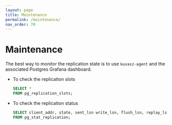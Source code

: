 ```yaml
---
layout: page
title: Maintenance
permalink: /maintenance/
nav_order: 70
---
```

# Maintenance

The best way to monitor the replication state is to use `kuvasz-agent` and the associated Postgres Grafana dashboard.

- To check the replication slots
    ```sql
    SELECT *
    FROM pg_replication_slots;
    ```

- To check the replication status
    ```sql
    SELECT client_addr, state, sent_lsn write_lsn, flush_lsn, replay_lsn 
    FROM pg_stat_replication;
    ```
